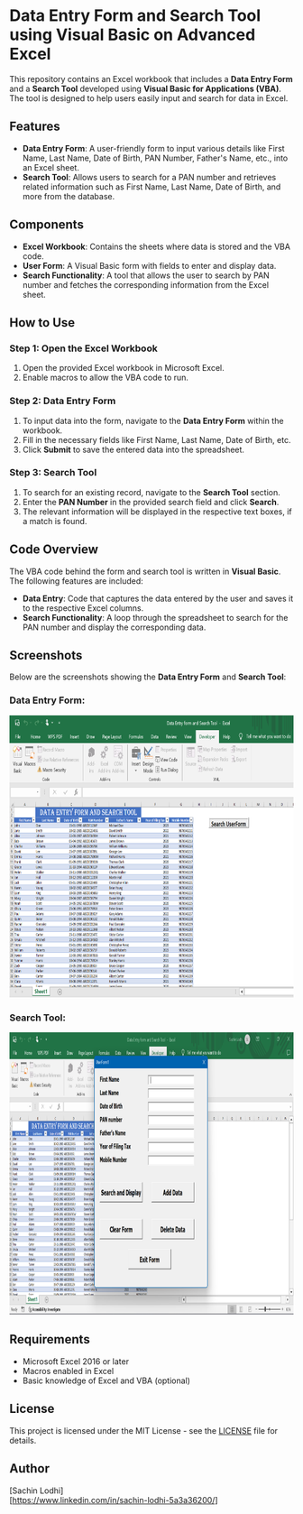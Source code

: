 # Data Entry Form and Search Tool using Visual Basic on Advanced Excel

This repository contains an Excel workbook that includes a **Data Entry Form** and a **Search Tool** developed using **Visual Basic for Applications (VBA)**. The tool is designed to help users easily input and search for data in Excel.

## Features

- **Data Entry Form**: A user-friendly form to input various details like First Name, Last Name, Date of Birth, PAN Number, Father's Name, etc., into an Excel sheet.
- **Search Tool**: Allows users to search for a PAN number and retrieves related information such as First Name, Last Name, Date of Birth, and more from the database.

## Components

- **Excel Workbook**: Contains the sheets where data is stored and the VBA code.
- **User Form**: A Visual Basic form with fields to enter and display data.
- **Search Functionality**: A tool that allows the user to search by PAN number and fetches the corresponding information from the Excel sheet.

## How to Use

### Step 1: Open the Excel Workbook
1. Open the provided Excel workbook in Microsoft Excel.
2. Enable macros to allow the VBA code to run.

### Step 2: Data Entry Form
1. To input data into the form, navigate to the **Data Entry Form** within the workbook.
2. Fill in the necessary fields like First Name, Last Name, Date of Birth, etc.
3. Click **Submit** to save the entered data into the spreadsheet.

### Step 3: Search Tool
1. To search for an existing record, navigate to the **Search Tool** section.
2. Enter the **PAN Number** in the provided search field and click **Search**.
3. The relevant information will be displayed in the respective text boxes, if a match is found.

## Code Overview

The VBA code behind the form and search tool is written in **Visual Basic**. The following features are included:
- **Data Entry**: Code that captures the data entered by the user and saves it to the respective Excel columns.
- **Search Functionality**: A loop through the spreadsheet to search for the PAN number and display the corresponding data.

## Screenshots

Below are the screenshots showing the **Data Entry Form** and **Search Tool**:

### Data Entry Form:
<img src="https://github.com/SachinLodhi64/Data-Entry-form-and-Search-Tool-on-Excel/blob/main/img/Screenshot%202025-01-19%20225319.png" alt="Data Entry Form" width="800" height= "500">


### Search Tool:
<img src="https://github.com/SachinLodhi64/Data-Entry-form-and-Search-Tool-on-Excel/blob/main/img/Screenshot%202025-01-19%20225244.png" alt="Data Entry Form" width="800" height= "500">

## Requirements

- Microsoft Excel 2016 or later
- Macros enabled in Excel
- Basic knowledge of Excel and VBA (optional)

## License

This project is licensed under the MIT License - see the [LICENSE](LICENSE) file for details.

## Author

[Sachin Lodhi]  
[https://www.linkedin.com/in/sachin-lodhi-5a3a36200/]  

